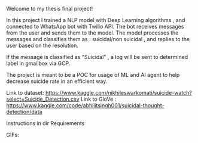 Welcome to my thesis final project!

In this project I trained a NLP model with Deep Learning algorithms , and connected to WhatsApp bot with Twilio API.
The bot receives messages from the user and sends them to the model.
The model processes the messages and classifies them as : suicidal/non suicidal , and replies to the user based on the resolution.

If the message is classified as "Suicidal" , a log will be sent to determined label in gmailbox via GCP.

The project is meant to be a POC for usage of ML and AI agent to help decrease suicide rate in an efficient way.

Link to dataset: https://www.kaggle.com/nikhileswarkomati/suicide-watch?select=Suicide_Detection.csv
Link to GloVe : https://www.kaggle.com/code/abhijitsingh001/suicidal-thought-detection/data

Instructions in dir Requirements

GIFs:

